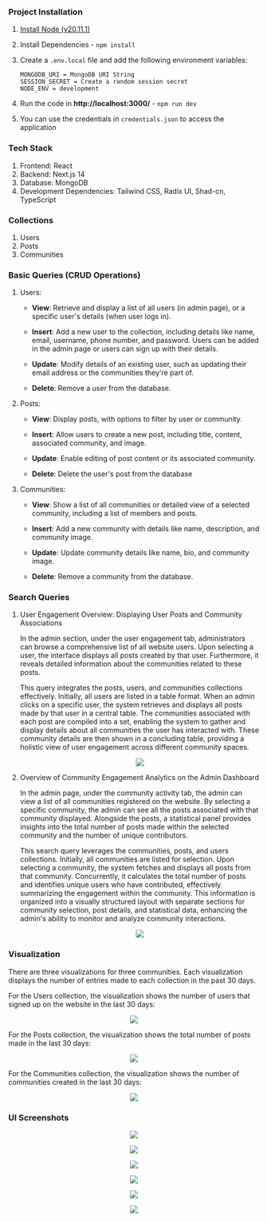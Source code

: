 ### Project Installation

1. [Install Node (v20.11.1)](https://nodejs.org/en/download)
2. Install Dependencies - `npm install`
3. Create a ```.env.local``` file and add the following environment variables:

    ```
    MONGODB_URI = MongoDB URI String
    SESSION_SECRET = Create a random session secret
    NODE_ENV = development
    ```
4. Run the code in **http://localhost:3000/** - `npm run dev`
5. You can use the credentials in ```credentials.json``` to access the application

### Tech Stack

1. Frontend: React
2. Backend: Next.js 14
3. Database: MongoDB
4. Development Dependencies: Tailwind CSS, Radix UI, Shad-cn, TypeScript

### Collections

1. Users
2. Posts
3. Communities

### Basic Queries (CRUD Operations)

1. Users:

    - **View**: Retrieve and display a list of all users (in admin page), or a specific user's details (when user logs in).

    - **Insert**: Add a new user to the collection, including details like name, email, username, phone number, and password. Users can be added in the admin page or users can sign up with their details.

    - **Update**: Modify details of an existing user, such as updating their email address or the communities they're part of.

    - **Delete**: Remove a user from the database.

2. Posts:

    - **View**: Display posts, with options to filter by user or community.

    - **Insert**: Allow users to create a new post, including title, content, associated community, and image.

    - **Update**: Enable editing of post content or its associated community.

    - **Delete**: Delete the user's post from the database

3. Communities:

    - **View**: Show a list of all communities or detailed view of a selected community, including a list of members and posts.

    - **Insert**: Add a new community with details like name, description, and community image.

    - **Update**: Update community details like name, bio, and community image.

    - **Delete**: Remove a community from the database.

### Search Queries

1.  User Engagement Overview: Displaying User Posts and Community Associations

    In the admin section, under the user engagement tab, administrators can browse a comprehensive list of all website users. Upon selecting a user, the interface displays all posts created by that user. Furthermore, it reveals detailed information about the communities related to these posts.

    This query integrates the posts, users, and communities collections effectively. Initially, all users are listed in a table format. When an admin clicks on a specific user, the system retrieves and displays all posts made by that user in a central table. The communities associated with each post are compiled into a set, enabling the system to gather and display details about all communities the user has interacted with. These community details are then shown in a concluding table, providing a holistic view of user engagement across different community spaces.

    <p align="center">
    <img src="./documentation-images/search_query_1.png" />
    </p>

2. Overview of Community Engagement Analytics on the Admin Dashboard

    In the admin page, under the community activity tab, the admin can view a list of all communities registered on the website. By selecting a specific community, the admin can see all the posts associated with that community displayed. Alongside the posts, a statistical panel provides insights into the total number of posts made within the selected community and the number of unique contributors.

    This search query leverages the communities, posts, and users collections. Initially, all communities are listed for selection. Upon selecting a community, the system fetches and displays all posts from that community. Concurrently, it calculates the total number of posts and identifies unique users who have contributed, effectively summarizing the engagement within the community. This information is organized into a visually structured layout with separate sections for community selection, post details, and statistical data, enhancing the admin's ability to monitor and analyze community interactions.

    <p align="center">
    <img src="./documentation-images/search_query_2.png" />
    </p>

### Visualization

There are three visualizations for three communities. Each visualization displays the number of entries made to each collection in the past 30 days.

For the Users collection, the visualization shows the number of users that signed up on the website in the last 30 days:
<p align="center">
<img src="./documentation-images/v_users.png" />
</p>

For the Posts collection, the visualization shows the total number of posts made in the last 30 days:
<p align="center">
<img src="./documentation-images/v_posts.png" />
</p>

For the Communities collection, the visualization shows the number of communities created in the last 30 days:
<p align="center">
<img src="./documentation-images/v_comm.png" />
</p>

### UI Screenshots

<p align="center">
<img src="./documentation-images/Screenshot (61).png" />
</p>
<p align="center">
<img src="./documentation-images/Screenshot (62).png" />
</p>
<p align="center">
<img src="./documentation-images/Screenshot (63).png" />
</p>
<p align="center">
<img src="./documentation-images/Screenshot (64).png" />
</p>
<p align="center">
<img src="./documentation-images/Screenshot (66).png" />
</p>
<p align="center">
<img src="./documentation-images/Screenshot (65).png" />
</p>
